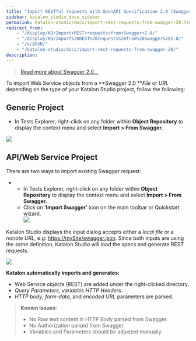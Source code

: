 ```yaml
---
title: "Import RESTful requests with OpenAPI Specification 2.0 (Swagger)" 
sidebar: katalon_studio_docs_sidebar
permalink: katalon-studio/docs/import-rest-requests-from-swagger-20.html 
redirect_from:
    - "/display/KD/Import+REST+requests+from+Swagger+2.0/"
    - "/display/KD/Import%20REST%20requests%20from%20Swagger%202.0/"
    - "/x/8hXR/"
    - "/katalon-studio/docs/import-rest-requests-from-swagger-20/"
description: 
---
```

> [Read more about Swagger 2.0...](https://github.com/OAI/OpenAPI-Specification/blob/master/versions/2.0.md)

To import Web Service objects from a **Swagger 2.0 **_File_ or _URL_ depending on the type of your Katalon Studio project, follow the following:

Generic Project
---------------

*   In Tests Explorer, right-click on any folder within **Object Repository** to display the context menu and select **Import > From Swagger**.

![](https://github.com/katalon-studio/docs-images/raw/master/katalon-studio/docs/import-rest-requests-from-swagger-20/Screen-Shot-2018-10-08-at-4.07.36-PM.png)

API/Web Service Project
-----------------------

There are two ways to import existing Swagger request:

*   *   In Tests Explorer, right-click on any folder within **Object Repository** to display the context menu and select **Import > From Swagger.**
    *   Click on '**Import Swagger**' icon on the main toolbar or Quickstart wizard.   
        ![](https://github.com/katalon-studio/docs-images/raw/master/katalon-studio/docs/import-rest-requests-from-swagger-20/Screen-Shot-2018-10-09-at-4.41.24-PM.png)

Katalon Studio displays the input dialog accepts either a _local file_ or a _remote URL_, e.g: [https://mySite/swagger.json](https://mySite/swagger.json,). Since both inputs are using the same definition, Katalon Studio will load the specs and generate REST requests.

![](https://github.com/katalon-studio/docs-images/raw/master/katalon-studio/docs/import-rest-requests-from-swagger-20/Screen-Shot-2018-10-02-at-12.02.20.png)

**Katalon automatically imports and generates:**

*   Web Service _objects_ (REST) are added under the right-clicked directory.
*   _Query Parameters_, _variables_ _HTTP Headers_.
*   _HTTP body_, _form-data_, and _encoded URL_ parameters are parsed.  
      
    

> **Known Issues**:
> 
> *   No Raw text content in HTTP Body parsed from Swagger.
> *   No Authorization parsed from Swagger.
> *   Variables and Parameters should be adjusted manually.